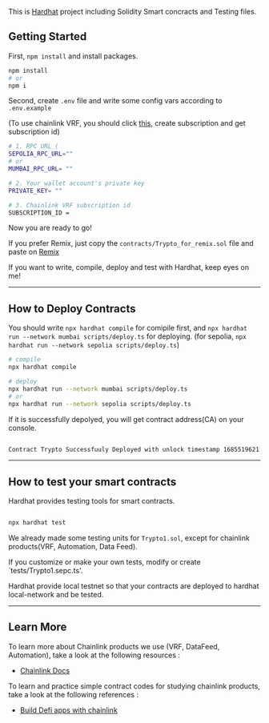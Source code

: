 This is [Hardhat](https://hardhat.org/) project including Solidity Smart concracts and Testing files.

## Getting Started

First, `npm install` and install packages.

```bash
npm install
# or
npm i
```

Second, create `.env` file and write some config vars according to `.env.example`

(To use chainlink VRF, you should click [this](https://vrf.chain.link/?_ga=2.194788333.1171661276.1686287966-978871820.1683006690&_gac=1.251218804.1686288855.CjwKCAjw-IWkBhBTEiwA2exyO8tvB4Ar1GpzdoUzdZUaLQA-8RlFIP9tXZX3TAit09bP0SaLrYu0XxoC7rYQAvD_BwE), create subscription and get subscription id) 

```bash
# 1. RPC URL (
SEPOLIA_RPC_URL=""
# or
MUMBAI_RPC_URL= ""

# 2. Your wallet account's private key
PRIVATE_KEY= ""

# 3. Chainlink VRF subscription id
SUBSCRIPTION_ID = 

```

Now you are ready to go!

If you prefer Remix, just copy the `contracts/Trypto_for_remix.sol` file and paste on [Remix](https://remix.ethereum.org/#lang=en&optimize=false&runs=200&evmVersion=null&version=soljson-v0.8.18+commit.87f61d96.js)

If you want to write, compile, deploy and test with Hardhat, keep eyes on me!

---

## How to Deploy Contracts

You should write `npx hardhat compile` for comipile first,
and `npx hardhat run --network mumbai scripts/deploy.ts` for deploying.
(for sepolia, `npx hardhat run --network sepolia scripts/deploy.ts`)

```bash
# compile 
npx hardhat compile

# deploy
npx hardhat run --network mumbai scripts/deploy.ts
# or
npx hardhat run --network sepolia scripts/deploy.ts


```
If it is successfully depolyed, you will get contract address(CA) on your console.

```bash

Contract Trypto Successfuuly Deployed with unlock timestamp 1685519621 deployed to 0xe1340bFAbB988C10bcD58051a5f96F4eA0028576

```

---

## How to test your smart contracts

Hardhat provides testing tools for smart contracts.

```bash

npx hardhat test

```

We already made some testing units for `Trypto1.sol`, except for chainlink products(VRF, Automation, Data Feed).

If you customize or make your own tests, modify or create `tests/Trypto1.sepc.ts'.

Hardhat provide local testnet so that your contracts are deployed to hardhat local-network and be tested.

---

## Learn More

To learn more about Chainlink products we use (VRF, DataFeed, Automation), take a look at the following resources :

- [Chainlink Docs](https://docs.chain.link/)

To learn and practice simple contract codes for studying chainlink products, take a look at the following references :

- [Build Defi apps with chainlink](https://velog.io/@youngju307/%EC%B2%B4%EC%9D%B8%EB%A7%81%ED%81%AC-Building-a-DeFi-App-Code-along)


